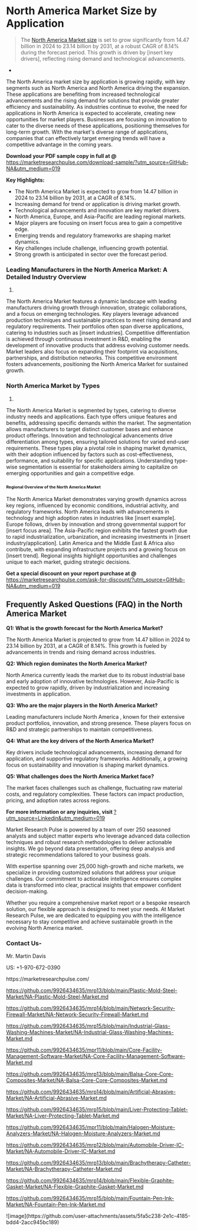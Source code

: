 <h1>North America  Market&nbsp;Size by Application</h1><blockquote><p>The <a href="https://marketresearchpulse.com/download-sample/?utm_source=GitHub-NA&amp;utm_medium=019">North America  Market size</a> is set to grow significantly from 14.47 billion in 2024 to 23.14 billion by 2031, at a robust CAGR of 8.14% during the forecast period. This growth is driven by [insert key drivers], reflecting rising demand and technological advancements.</p></blockquote><ul><li></li></ul><p>The North America  market size by application is growing rapidly, with key segments such as North America  and North America  driving the expansion. These applications are benefiting from increased technological advancements and the rising demand for solutions that provide greater efficiency and sustainability. As industries continue to evolve, the need for applications in North America  is expected to accelerate, creating new opportunities for market players. Businesses are focusing on innovation to cater to the diverse needs of these applications, positioning themselves for long-term growth. With the market's diverse range of applications, companies that can effectively target emerging trends will have a competitive advantage in the coming years.</p><p><strong>Download your PDF sample copy in full at @ </strong><a href="https://marketresearchpulse.com/download-sample/?utm_source=GitHub-NA&amp;utm_medium=019">https://marketresearchpulse.com/download-sample/?utm_source=GitHub-NA&amp;utm_medium=019</a></p><p><strong>Key Highlights: </strong></p><ul><li>The North America  Market is expected to grow from 14.47 billion in 2024 to 23.14 billion by 2031, at a CAGR of 8.14%.</li><li>Increasing demand for trend or application is driving market growth.</li><li>Technological advancements and innovation are key market drivers.</li><li>North America, Europe, and Asia-Pacific are leading regional markets.</li><li>Major players are focusing on insert focus area to gain a competitive edge.</li><li>Emerging trends and regulatory frameworks are shaping market dynamics.</li><li>Key challenges include challenge, influencing growth potential.</li><li>Strong growth is anticipated in sector over the forecast period.</li></ul><h3>Leading Manufacturers in the North America  Market: A Detailed Industry Overview</h3><ol><li></li></ol><div class="flex max-w-full flex-col flex-grow"><div class="min-h-8 text-message flex w-full flex-col items-end gap-2 whitespace-normal break-words [.text-message+&amp;]:mt-5" dir="auto" data-message-author-role="assistant" data-message-id="fd8432e4-4910-450d-b182-61b7bfb0a01f" data-message-model-slug="gpt-4o"><div class="flex w-full flex-col gap-1 empty:hidden first:pt-[3px]"><div class="markdown prose w-full break-words dark:prose-invert light"><p>The North America  Market features a dynamic landscape with leading manufacturers driving growth through innovation, strategic collaborations, and a focus on emerging technologies. Key players leverage advanced production techniques and sustainable practices to meet rising demand and regulatory requirements. Their portfolios often span diverse applications, catering to industries such as [insert industries]. Competitive differentiation is achieved through continuous investment in R&amp;D, enabling the development of innovative products that address evolving customer needs. Market leaders also focus on expanding their footprint via acquisitions, partnerships, and distribution networks. This competitive environment fosters advancements, positioning the North America  Market for sustained growth.</p></div></div></div></div><h3>North America  Market by Types</h3><ol><li></li></ol><div class="flex max-w-full flex-col flex-grow"><div class="min-h-8 text-message flex w-full flex-col items-end gap-2 whitespace-normal break-words [.text-message+&amp;]:mt-5" dir="auto" data-message-author-role="assistant" data-message-id="084470be-0bb7-4664-bddf-5156b4f41249" data-message-model-slug="gpt-4o-mini"><div class="flex w-full flex-col gap-1 empty:hidden first:pt-[3px]"><div class="markdown prose w-full break-words dark:prose-invert light"><p>The North America  Market is segmented by types, catering to diverse industry needs and applications. Each type offers unique features and benefits, addressing specific demands within the market. The segmentation allows manufacturers to target distinct customer bases and enhance product offerings. Innovation and technological advancements drive differentiation among types, ensuring tailored solutions for varied end-user requirements. These types play a pivotal role in shaping market dynamics, with their adoption influenced by factors such as cost-effectiveness, performance, and suitability for specific applications. Understanding type-wise segmentation is essential for stakeholders aiming to capitalize on emerging opportunities and gain a competitive edge.</p></div></div></div></div><h3><span style="font-size: 11px;">Regional Overview of the North America  Market</span></h3><div class="flex max-w-full flex-col flex-grow"><div class="min-h-8 text-message flex w-full flex-col items-end gap-2 whitespace-normal break-words [.text-message+&amp;]:mt-5" dir="auto" data-message-author-role="assistant" data-message-id="e9038762-ce64-4e30-91c9-9bd413514231" data-message-model-slug="gpt-4o-mini"><div class="flex w-full flex-col gap-1 empty:hidden first:pt-[3px]"><div class="markdown prose w-full break-words dark:prose-invert light"><p>The North America  Market demonstrates varying growth dynamics across key regions, influenced by economic conditions, industrial activity, and regulatory frameworks. North America leads with advancements in technology and high adoption rates in industries like [insert example]. Europe follows, driven by innovation and strong governmental support for [insert focus area]. The Asia-Pacific region exhibits the fastest growth due to rapid industrialization, urbanization, and increasing investments in [insert industry/application]. Latin America and the Middle East &amp; Africa also contribute, with expanding infrastructure projects and a growing focus on [insert trend]. Regional insights highlight opportunities and challenges unique to each market, guiding strategic decisions.</p></div></div></div></div><p><strong>Get a special discount on your report purchase at @ </strong><a href="https://marketresearchpulse.com/ask-for-discount/?utm_source=GitHub-NA&amp;utm_medium=019">https://marketresearchpulse.com/ask-for-discount/?utm_source=GitHub-NA&amp;utm_medium=019</a></p><h2>Frequently Asked Questions (FAQ) in the North America  Market</h2><p><strong>Q1: What is the growth forecast for the North America  Market?</strong></p><p>The North America  Market is projected to grow from 14.47 billion in 2024 to 23.14 billion by 2031, at a CAGR of 8.14%. This growth is fueled by advancements in trends and rising demand across industries.</p><p><strong>Q2: Which region dominates the North America  Market?</strong></p><p>North America currently leads the market due to its robust industrial base and early adoption of innovative technologies. However, Asia-Pacific is expected to grow rapidly, driven by industrialization and increasing investments in application.</p><p><strong>Q3: Who are the major players in the North America  Market?</strong></p><p>Leading manufacturers include North America , known for their extensive product portfolios, innovation, and strong presence. These players focus on R&amp;D and strategic partnerships to maintain competitiveness.</p><p><strong>Q4: What are the key drivers of the North America  Market?</strong></p><p>Key drivers include technological advancements, increasing demand for application, and supportive regulatory frameworks. Additionally, a growing focus on sustainability and innovation is shaping market dynamics.</p><p><strong>Q5: What challenges does the North America  Market face?</strong></p><p>The market faces challenges such as challenge, fluctuating raw material costs, and regulatory complexities. These factors can impact production, pricing, and adoption rates across regions.</p><p><strong>For more information or any inquiries, visit&nbsp;</strong><a href="?utm_source=Linkedin&utm_medium=019">?utm_source=Linkedin&utm_medium=019</a></p><p>Market Research Pulse is powered by a team of over 250 seasoned analysts and subject matter experts who leverage advanced data collection techniques and robust research methodologies to deliver actionable insights. We go beyond data presentation, offering deep analysis and strategic recommendations tailored to your business goals.</p><p>With expertise spanning over 25,000 high-growth and niche markets, we specialize in providing customized solutions that address your unique challenges. Our commitment to actionable intelligence ensures complex data is transformed into clear, practical insights that empower confident decision-making.</p><p>Whether you require a comprehensive market report or a bespoke research solution, our flexible approach is designed to meet your needs. At Market Research Pulse, we are dedicated to equipping you with the intelligence necessary to stay competitive and achieve sustainable growth in the evolving North America  market.</p><h3><strong>Contact Us-</strong></h3><p>Mr. Martin Davis</p><p>US: +1-970-672-0390</p><p>https://marketresearchpulse.com/</p><p><a href="https://github.com/9926434635/mrp13/blob/main/Plastic-Mold-Steel-Market/NA-Plastic-Mold-Steel-Market.md">https://github.com/9926434635/mrp13/blob/main/Plastic-Mold-Steel-Market/NA-Plastic-Mold-Steel-Market.md</a></p><p><a href="https://github.com/9926434635/mrp14/blob/main/Network-Security-Firewall-Market/NA-Network-Security-Firewall-Market.md">https://github.com/9926434635/mrp14/blob/main/Network-Security-Firewall-Market/NA-Network-Security-Firewall-Market.md</a></p><p><a href="https://github.com/9926434635/mrp15/blob/main/Industrial-Glass-Washing-Machines-Market/NA-Industrial-Glass-Washing-Machines-Market.md">https://github.com/9926434635/mrp15/blob/main/Industrial-Glass-Washing-Machines-Market/NA-Industrial-Glass-Washing-Machines-Market.md</a></p><p><a href="https://github.com/9926434635/mpr11/blob/main/Core-Facility-Management-Software-Market/NA-Core-Facility-Management-Software-Market.md">https://github.com/9926434635/mpr11/blob/main/Core-Facility-Management-Software-Market/NA-Core-Facility-Management-Software-Market.md</a></p><p><a href="https://github.com/9926434635/mrp13/blob/main/Balsa-Core-Core-Composites-Market/NA-Balsa-Core-Core-Composites-Market.md">https://github.com/9926434635/mrp13/blob/main/Balsa-Core-Core-Composites-Market/NA-Balsa-Core-Core-Composites-Market.md</a></p><p><a href="https://github.com/9926434635/mrp14/blob/main/Artificial-Abrasive-Market/NA-Artificial-Abrasive-Market.md">https://github.com/9926434635/mrp14/blob/main/Artificial-Abrasive-Market/NA-Artificial-Abrasive-Market.md</a></p><p><a href="https://github.com/9926434635/mrp15/blob/main/Liver-Protecting-Tablet-Market/NA-Liver-Protecting-Tablet-Market.md">https://github.com/9926434635/mrp15/blob/main/Liver-Protecting-Tablet-Market/NA-Liver-Protecting-Tablet-Market.md</a></p><p><a href="https://github.com/9926434635/mpr11/blob/main/Halogen-Moisture-Analyzers-Market/NA-Halogen-Moisture-Analyzers-Market.md">https://github.com/9926434635/mpr11/blob/main/Halogen-Moisture-Analyzers-Market/NA-Halogen-Moisture-Analyzers-Market.md</a></p><p><a href="https://github.com/9926434635/mrp12/blob/main/Automobile-Driver-IC-Market/NA-Automobile-Driver-IC-Market.md">https://github.com/9926434635/mrp12/blob/main/Automobile-Driver-IC-Market/NA-Automobile-Driver-IC-Market.md</a></p><p><a href="https://github.com/9926434635/mrp13/blob/main/Brachytherapy-Catheter-Market/NA-Brachytherapy-Catheter-Market.md">https://github.com/9926434635/mrp13/blob/main/Brachytherapy-Catheter-Market/NA-Brachytherapy-Catheter-Market.md</a></p><p><a href="https://github.com/9926434635/mrp14/blob/main/Flexible-Graphite-Gasket-Market/NA-Flexible-Graphite-Gasket-Market.md">https://github.com/9926434635/mrp14/blob/main/Flexible-Graphite-Gasket-Market/NA-Flexible-Graphite-Gasket-Market.md</a></p><p><a href="https://github.com/9926434635/mrp15/blob/main/Fountain-Pen-Ink-Market/NA-Fountain-Pen-Ink-Market.md">https://github.com/9926434635/mrp15/blob/main/Fountain-Pen-Ink-Market/NA-Fountain-Pen-Ink-Market.md</a></p>
![image](https://github.com/user-attachments/assets/5fa5c238-2e1c-4185-bdd4-2acc945bc189)
